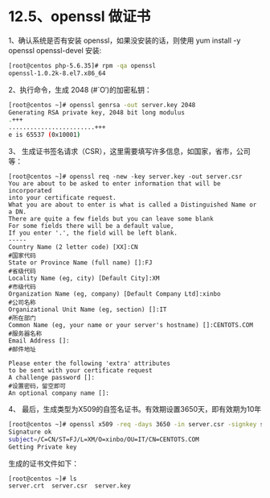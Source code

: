 # 12.5、openssl 做证书

1、确认系统是否有安装 openssl，如果没安装的话，则使用 yum install -y openssl openssl-devel 安装:

```bash
[root@centos php-5.6.35]# rpm -qa openssl
openssl-1.0.2k-8.el7.x86_64
```

2、执行命令，生成 2048 \(\#\`O′\)的加密私钥：

```bash
[root@centos ~]# openssl genrsa -out server.key 2048
Generating RSA private key, 2048 bit long modulus
.+++
........................+++
e is 65537 (0x10001)
```

3、 生成证书签名请求（CSR），这里需要填写许多信息，如国家，省市，公司等：

```text
[root@centos ~]# openssl req -new -key server.key -out server.csr
You are about to be asked to enter information that will be incorporated
into your certificate request.
What you are about to enter is what is called a Distinguished Name or a DN.
There are quite a few fields but you can leave some blank
For some fields there will be a default value,
If you enter '.', the field will be left blank.
-----
Country Name (2 letter code) [XX]:CN                                  #国家代码
State or Province Name (full name) []:FJ                              #省级代码
Locality Name (eg, city) [Default City]:XM                            #市级代码
Organization Name (eg, company) [Default Company Ltd]:xinbo           #公司名称
Organizational Unit Name (eg, section) []:IT                          #所在部门
Common Name (eg, your name or your server's hostname) []:CENTOTS.COM  #服务器名称
Email Address []:                                                     #邮件地址

Please enter the following 'extra' attributes
to be sent with your certificate request
A challenge password []:                                              #设置密码，留空即可
An optional company name []:

```

4、 最后，生成类型为X509的自签名证书。有效期设置3650天，即有效期为10年

```bash
[root@centos ~]# openssl x509 -req -days 3650 -in server.csr -signkey server.key -out server.crt
Signature ok
subject=/C=CN/ST=FJ/L=XM/O=xinbo/OU=IT/CN=CENTOTS.COM
Getting Private key
```

生成的证书文件如下：

```bash
[root@centos ~]# ls
server.crt  server.csr  server.key
```

